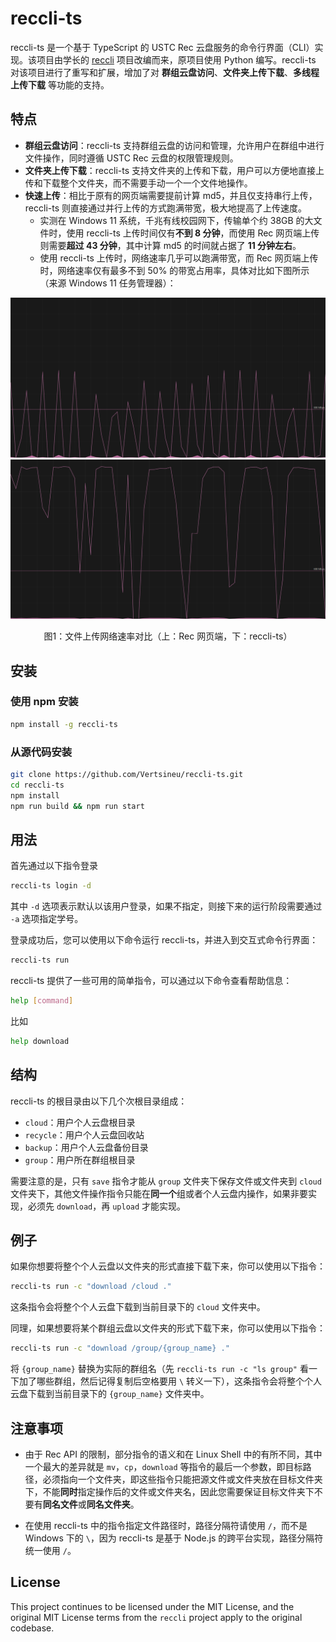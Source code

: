 # reccli-ts

reccli-ts 是一个基于 TypeScript 的 USTC Rec 云盘服务的命令行界面（CLI）实现。该项目由学长的 [reccli](https://github.com/taoky/reccli) 项目改编而来，原项目使用 Python 编写。reccli-ts 对该项目进行了重写和扩展，增加了对 **群组云盘访问**、**文件夹上传下载**、**多线程上传下载** 等功能的支持。

## 特点

- **群组云盘访问**：reccli-ts 支持群组云盘的访问和管理，允许用户在群组中进行文件操作，同时遵循 USTC Rec 云盘的权限管理规则。
- **文件夹上传下载**：reccli-ts 支持文件夹的上传和下载，用户可以方便地直接上传和下载整个文件夹，而不需要手动一个一个文件地操作。
- **快速上传**：相比于原有的网页端需要提前计算 md5，并且仅支持串行上传，reccli-ts 则直接通过并行上传的方式跑满带宽，极大地提高了上传速度。
  - 实测在 Windows 11 系统，千兆有线校园网下，传输单个约 38GB 的大文件时，使用 reccli-ts 上传时间仅有**不到 8 分钟**，而使用 Rec 网页端上传则需要**超过 43 分钟**，其中计算 md5 的时间就占据了 **11 分钟左右**。
  - 使用 reccli-ts 上传时，网络速率几乎可以跑满带宽，而 Rec 网页端上传时，网络速率仅有最多不到 50% 的带宽占用率，具体对比如下图所示（来源 Windows 11 任务管理器）：

![优化前网络速率](docs/before.png)  
![优化后网络速率](docs/after.png)  
<p align="center">图1：文件上传网络速率对比（上：Rec 网页端，下：reccli-ts）</p>

## 安装

### 使用 npm 安装

```bash
npm install -g reccli-ts
```

### 从源代码安装

```bash
git clone https://github.com/Vertsineu/reccli-ts.git
cd reccli-ts
npm install
npm run build && npm run start
```

## 用法

首先通过以下指令登录

```bash
reccli-ts login -d
```

其中 `-d` 选项表示默认以该用户登录，如果不指定，则接下来的运行阶段需要通过 `-a` 选项指定学号。

登录成功后，您可以使用以下命令运行 reccli-ts，并进入到交互式命令行界面：

```bash
reccli-ts run
```

reccli-ts 提供了一些可用的简单指令，可以通过以下命令查看帮助信息：

```bash
help [command]
```

比如

```bash
help download
```

## 结构

reccli-ts 的根目录由以下几个次根目录组成：

- `cloud`：用户个人云盘根目录
- `recycle`：用户个人云盘回收站
- `backup`：用户个人云盘备份目录
- `group`：用户所在群组根目录

需要注意的是，只有 `save` 指令才能从 `group` 文件夹下保存文件或文件夹到 `cloud` 文件夹下，其他文件操作指令只能在**同一个**组或者个人云盘内操作，如果非要实现，必须先 `download`，再 `upload` 才能实现。

## 例子

如果你想要将整个个人云盘以文件夹的形式直接下载下来，你可以使用以下指令：

```bash
reccli-ts run -c "download /cloud ."
```

这条指令会将整个个人云盘下载到当前目录下的 `cloud` 文件夹中。

同理，如果想要将某个群组云盘以文件夹的形式下载下来，你可以使用以下指令：

```bash
reccli-ts run -c "download /group/{group_name} ."
```

将 `{group_name}` 替换为实际的群组名（先 `reccli-ts run -c "ls group"` 看一下加了哪些群组，然后记得复制后空格要用 `\` 转义一下），这条指令会将整个个人云盘下载到当前目录下的 `{group_name}` 文件夹中。

## 注意事项

- 由于 Rec API 的限制，部分指令的语义和在 Linux Shell 中的有所不同，其中一个最大的差异就是 `mv`，`cp`，`download` 等指令的最后一个参数，即目标路径，必须指向一个文件夹，即这些指令只能把源文件或文件夹放在目标文件夹下，不能**同时**指定操作后的文件或文件夹名，因此您需要保证目标文件夹下不要有**同名文件**或**同名文件夹**。

- 在使用 reccli-ts 中的指令指定文件路径时，路径分隔符请使用 `/`，而不是 Windows 下的 `\`，因为 reccli-ts 是基于 Node.js 的跨平台实现，路径分隔符统一使用 `/`。

## License

This project continues to be licensed under the MIT License, and the original MIT License terms from the `reccli` project apply to the original codebase.
